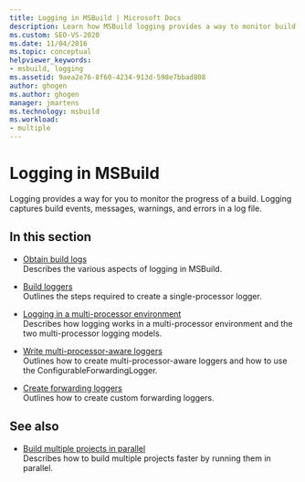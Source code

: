 ```yaml
---
title: Logging in MSBuild | Microsoft Docs
description: Learn how MSBuild logging provides a way to monitor build progress by capturing build events, messages, warnings, and errors in a log file.
ms.custom: SEO-VS-2020
ms.date: 11/04/2016
ms.topic: conceptual
helpviewer_keywords:
- msbuild, logging
ms.assetid: 9aea2e76-8f60-4234-913d-598e7bbad808
author: ghogen
ms.author: ghogen
manager: jmartens
ms.technology: msbuild
ms.workload:
- multiple
---
```

# Logging in MSBuild

Logging provides a way for you to monitor the progress of a build. Logging captures build events, messages, warnings, and errors in a log file.

## In this section

- [Obtain build logs](../msbuild/obtaining-build-logs-with-msbuild.md)  
    Describes the various aspects of logging in MSBuild.

- [Build loggers](../msbuild/build-loggers.md)  
    Outlines the steps required to create a single-processor logger.

- [Logging in a multi-processor environment](../msbuild/logging-in-a-multi-processor-environment.md)  
    Describes how logging works in a multi-processor environment and the two multi-processor logging models.

- [Write multi-processor-aware loggers](../msbuild/writing-multi-processor-aware-loggers.md)  
    Outlines how to create multi-processor-aware loggers and how to use the ConfigurableForwardingLogger.

- [Create forwarding loggers](../msbuild/creating-forwarding-loggers.md)  
    Outlines how to create custom forwarding loggers.

## See also

- [Build multiple projects in parallel](../msbuild/building-multiple-projects-in-parallel-with-msbuild.md)  
    Describes how to build multiple projects faster by running them in parallel.
